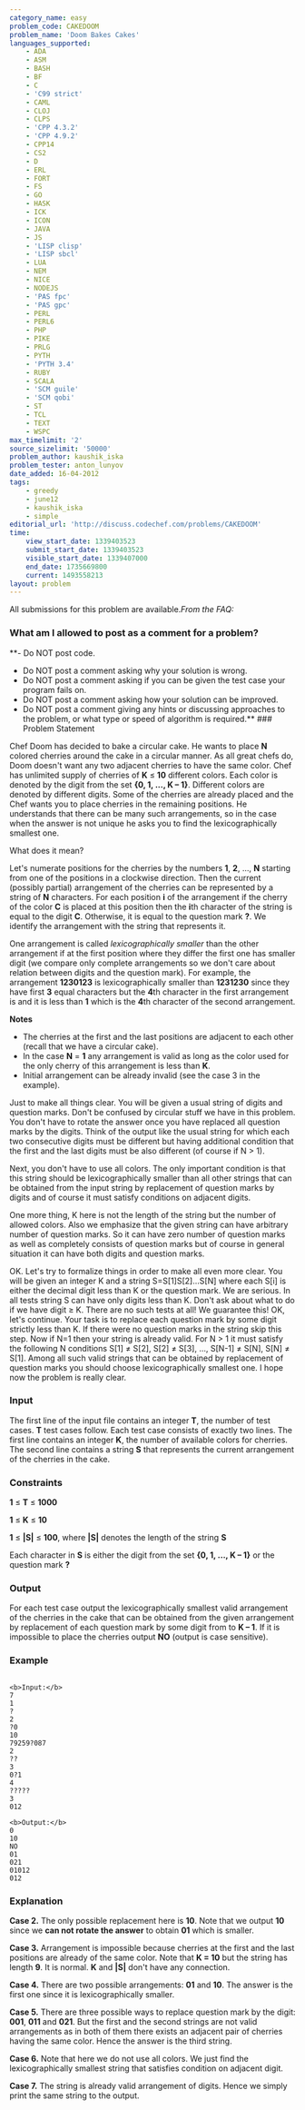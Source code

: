 ```yaml
---
category_name: easy
problem_code: CAKEDOOM
problem_name: 'Doom Bakes Cakes'
languages_supported:
    - ADA
    - ASM
    - BASH
    - BF
    - C
    - 'C99 strict'
    - CAML
    - CLOJ
    - CLPS
    - 'CPP 4.3.2'
    - 'CPP 4.9.2'
    - CPP14
    - CS2
    - D
    - ERL
    - FORT
    - FS
    - GO
    - HASK
    - ICK
    - ICON
    - JAVA
    - JS
    - 'LISP clisp'
    - 'LISP sbcl'
    - LUA
    - NEM
    - NICE
    - NODEJS
    - 'PAS fpc'
    - 'PAS gpc'
    - PERL
    - PERL6
    - PHP
    - PIKE
    - PRLG
    - PYTH
    - 'PYTH 3.4'
    - RUBY
    - SCALA
    - 'SCM guile'
    - 'SCM qobi'
    - ST
    - TCL
    - TEXT
    - WSPC
max_timelimit: '2'
source_sizelimit: '50000'
problem_author: kaushik_iska
problem_tester: anton_lunyov
date_added: 16-04-2012
tags:
    - greedy
    - june12
    - kaushik_iska
    - simple
editorial_url: 'http://discuss.codechef.com/problems/CAKEDOOM'
time:
    view_start_date: 1339403523
    submit_start_date: 1339403523
    visible_start_date: 1339407000
    end_date: 1735669800
    current: 1493558213
layout: problem
---
```

All submissions for this problem are available._From the FAQ:_

### What am I allowed to post as a comment for a problem?

**- Do NOT post code.
- Do NOT post a comment asking why your solution is wrong.
- Do NOT post a comment asking if you can be given the test case your program fails on.
- Do NOT post a comment asking how your solution can be improved.
- Do NOT post a comment giving any hints or discussing approaches to the problem, or what type or speed of algorithm is required.** ### Problem Statement

Chef Doom has decided to bake a circular cake. He wants to place **N** colored cherries around the cake in a circular manner. As all great chefs do, Doom doesn't want any two adjacent cherries to have the same color. Chef has unlimited supply of cherries of **K** ≤ **10** different colors. Each color is denoted by the digit from the set **{0, 1, ..., K – 1}**. Different colors are denoted by different digits. Some of the cherries are already placed and the Chef wants you to place cherries in the remaining positions. He understands that there can be many such arrangements, so in the case when the answer is not unique he asks you to find the lexicographically smallest one.

What does it mean?

Let's numerate positions for the cherries by the numbers **1**, **2**, ..., **N** starting from one of the positions in a clockwise direction. Then the current (possibly partial) arrangement of the cherries can be represented by a string of **N** characters. For each position **i** of the arrangement if the cherry of the color **C** is placed at this position then the **i**th character of the string is equal to the digit **C**. Otherwise, it is equal to the question mark **?**. We identify the arrangement with the string that represents it.

One arrangement is called _lexicographically smaller_ than the other arrangement if at the first position where they differ the first one has smaller digit (we compare only complete arrangements so we don't care about relation between digits and the question mark). For example, the arrangement **1230123** is lexicographically smaller than **1231230** since they have first **3** equal characters but the **4**th character in the first arrangement is  and it is less than **1** which is the **4**th character of the second arrangement.

**Notes**

- The cherries at the first and the last positions are adjacent to each other (recall that we have a circular cake).
- In the case **N** = **1** any arrangement is valid as long as the color used for the only cherry of this arrangement is less than **K**.
- Initial arrangement can be already invalid (see the case 3 in the example).

Just to make all things clear. You will be given a usual string of digits and question marks. Don't be confused by circular stuff we have in this problem. You don't have to rotate the answer once you have replaced all question marks by the digits. Think of the output like the usual string for which each two consecutive digits must be different but having additional condition that the first and the last digits must be also different (of course if N > 1).

Next, you don't have to use all colors. The only important condition is that this string should be lexicographically smaller than all other strings that can be obtained from the input string by replacement of question marks by digits and of course it must satisfy conditions on adjacent digits.

One more thing, K here is not the length of the string but the number of allowed colors. Also we emphasize that the given string can have arbitrary number of question marks. So it can have zero number of question marks as well as completely consists of question marks but of course in general situation it can have both digits and question marks.

OK. Let's try to formalize things in order to make all even more clear. You will be given an integer K and a string S=S\[1\]S\[2\]...S\[N\] where each S\[i\] is either the decimal digit less than K or the question mark. We are serious. In all tests string S can have only digits less than K. Don't ask about what to do if we have digit ≥ K. There are no such tests at all! We guarantee this! OK, let's continue. Your task is to replace each question mark by some digit strictly less than K. If there were no question marks in the string skip this step. Now if N=1 then your string is already valid. For N > 1 it must satisfy the following N conditions S\[1\] ≠ S\[2\], S\[2\] ≠ S\[3\], ..., S\[N-1\] ≠ S\[N\], S\[N\] ≠ S\[1\]. Among all such valid strings that can be obtained by replacement of question marks you should choose lexicographically smallest one. I hope now the problem is really clear.

### Input

The first line of the input file contains an integer **T**, the number of test cases. **T** test cases follow. Each test case consists of exactly two lines. The first line contains an integer **K**, the number of available colors for cherries. The second line contains a string **S** that represents the current arrangement of the cherries in the cake.

### Constraints

**1** ≤ **T** ≤ **1000**

**1** ≤ **K** ≤ **10**

**1** ≤ **|S|** ≤ **100**, where **|S|** denotes the length of the string **S**

Each character in **S** is either the digit from the set **{0, 1, ..., K – 1}** or the question mark **?**

### Output

For each test case output the lexicographically smallest valid arrangement of the cherries in the cake that can be obtained from the given arrangement by replacement of each question mark by some digit from  to **K – 1**. If it is impossible to place the cherries output **NO** (output is case sensitive).

### Example

```

<b>Input:</b>
7
1
?
2
?0
10
79259?087
2
??
3
0?1
4
?????
3
012

<b>Output:</b>
0
10
NO
01
021
01012
012

```
### Explanation

**Case 2.** The only possible replacement here is **10**. Note that we output **10** since we **can not rotate the answer** to obtain **01** which is smaller.

**Case 3.** Arrangement is impossible because cherries at the first and the last positions are already of the same color. Note that **K = 10** but the string has length **9**. It is normal. **K** and **|S|** don't have any connection.

**Case 4.** There are two possible arrangements: **01** and **10**. The answer is the first one since it is lexicographically smaller.

**Case 5.** There are three possible ways to replace question mark by the digit: **001**, **011** and **021**. But the first and the second strings are not valid arrangements as in both of them there exists an adjacent pair of cherries having the same color. Hence the answer is the third string.

**Case 6.** Note that here we do not use all colors. We just find the lexicographically smallest string that satisfies condition on adjacent digit.

**Case 7.** The string is already valid arrangement of digits. Hence we simply print the same string to the output.